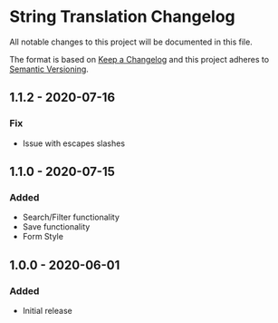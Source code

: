 # String Translation Changelog

All notable changes to this project will be documented in this file.

The format is based on [Keep a Changelog](http://keepachangelog.com/) and this project adheres to [Semantic Versioning](http://semver.org/).

## 1.1.2 - 2020-07-16
### Fix
- Issue with escapes slashes

## 1.1.0 - 2020-07-15
### Added
- Search/Filter functionality
- Save functionality
- Form Style

## 1.0.0 - 2020-06-01
### Added
- Initial release

